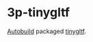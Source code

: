 # 3p-tinygltf

[Autobuild][] packaged [tinygltf][].

[Autobuild]: https://github.com/secondlife/autobuild
[tinygltf]: https://github.com/syoyo/tinygltf
